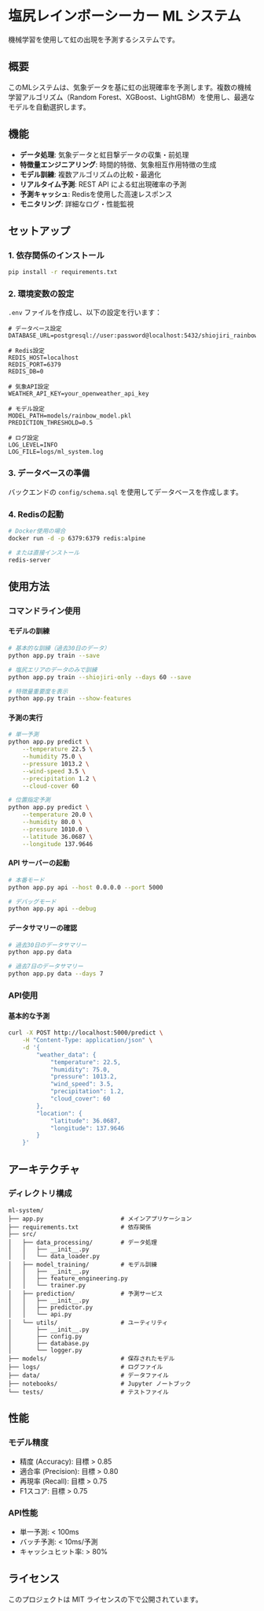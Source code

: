 # 塩尻レインボーシーカー ML システム

機械学習を使用して虹の出現を予測するシステムです。

## 概要

このMLシステムは、気象データを基に虹の出現確率を予測します。複数の機械学習アルゴリズム（Random Forest、XGBoost、LightGBM）を使用し、最適なモデルを自動選択します。

## 機能

- **データ処理**: 気象データと虹目撃データの収集・前処理
- **特徴量エンジニアリング**: 時間的特徴、気象相互作用特徴の生成
- **モデル訓練**: 複数アルゴリズムの比較・最適化
- **リアルタイム予測**: REST API による虹出現確率の予測
- **予測キャッシュ**: Redisを使用した高速レスポンス
- **モニタリング**: 詳細なログ・性能監視

## セットアップ

### 1. 依存関係のインストール

```bash
pip install -r requirements.txt
```

### 2. 環境変数の設定

`.env` ファイルを作成し、以下の設定を行います：

```env
# データベース設定
DATABASE_URL=postgresql://user:password@localhost:5432/shiojiri_rainbow

# Redis設定
REDIS_HOST=localhost
REDIS_PORT=6379
REDIS_DB=0

# 気象API設定
WEATHER_API_KEY=your_openweather_api_key

# モデル設定
MODEL_PATH=models/rainbow_model.pkl
PREDICTION_THRESHOLD=0.5

# ログ設定
LOG_LEVEL=INFO
LOG_FILE=logs/ml_system.log
```

### 3. データベースの準備

バックエンドの `config/schema.sql` を使用してデータベースを作成します。

### 4. Redisの起動

```bash
# Docker使用の場合
docker run -d -p 6379:6379 redis:alpine

# または直接インストール
redis-server
```

## 使用方法

### コマンドライン使用

#### モデルの訓練

```bash
# 基本的な訓練（過去30日のデータ）
python app.py train --save

# 塩尻エリアのデータのみで訓練
python app.py train --shiojiri-only --days 60 --save

# 特徴量重要度を表示
python app.py train --show-features
```

#### 予測の実行

```bash
# 単一予測
python app.py predict \
    --temperature 22.5 \
    --humidity 75.0 \
    --pressure 1013.2 \
    --wind-speed 3.5 \
    --precipitation 1.2 \
    --cloud-cover 60

# 位置指定予測
python app.py predict \
    --temperature 20.0 \
    --humidity 80.0 \
    --pressure 1010.0 \
    --latitude 36.0687 \
    --longitude 137.9646
```

#### API サーバーの起動

```bash
# 本番モード
python app.py api --host 0.0.0.0 --port 5000

# デバッグモード
python app.py api --debug
```

#### データサマリーの確認

```bash
# 過去30日のデータサマリー
python app.py data

# 過去7日のデータサマリー
python app.py data --days 7
```

### API使用

#### 基本的な予測

```bash
curl -X POST http://localhost:5000/predict \
    -H "Content-Type: application/json" \
    -d '{
        "weather_data": {
            "temperature": 22.5,
            "humidity": 75.0,
            "pressure": 1013.2,
            "wind_speed": 3.5,
            "precipitation": 1.2,
            "cloud_cover": 60
        },
        "location": {
            "latitude": 36.0687,
            "longitude": 137.9646
        }
    }'
```

## アーキテクチャ

### ディレクトリ構成

```
ml-system/
├── app.py                      # メインアプリケーション
├── requirements.txt            # 依存関係
├── src/
│   ├── data_processing/        # データ処理
│   │   ├── __init__.py
│   │   └── data_loader.py
│   ├── model_training/         # モデル訓練
│   │   ├── __init__.py
│   │   ├── feature_engineering.py
│   │   └── trainer.py
│   ├── prediction/             # 予測サービス
│   │   ├── __init__.py
│   │   ├── predictor.py
│   │   └── api.py
│   └── utils/                  # ユーティリティ
│       ├── __init__.py
│       ├── config.py
│       ├── database.py
│       └── logger.py
├── models/                     # 保存されたモデル
├── logs/                       # ログファイル
├── data/                       # データファイル
├── notebooks/                  # Jupyter ノートブック
└── tests/                      # テストファイル
```

## 性能

### モデル精度
- 精度 (Accuracy): 目標 > 0.85
- 適合率 (Precision): 目標 > 0.80
- 再現率 (Recall): 目標 > 0.75
- F1スコア: 目標 > 0.75

### API性能
- 単一予測: < 100ms
- バッチ予測: < 10ms/予測
- キャッシュヒット率: > 80%

## ライセンス

このプロジェクトは MIT ライセンスの下で公開されています。